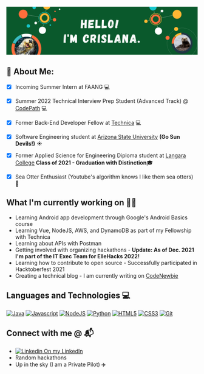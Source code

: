 ![](README_coverimage.png)
## 👋 About Me:
- [x] Incoming Summer Intern at FAANG :computer:<br>
- [x] Summer 2022 Technical Interview Prep Student (Advanced Track) @ [CodePath](https://codepath.org/) :computer:<br>
- [x] Former Back-End Developer Fellow at [Technica](https://gotechnica.org/) :computer:<br>
- [x] Software Engineering student at [Arizona State University](https://www.asu.edu/) **(Go Sun Devils!)** :sunny:<br>
- [x] Former Applied Science for Engineering Diploma student at [Langara College](https://langara.ca/) **Class of 2021 - Graduation with Distinction**:mortar_board: <br>
- [x] Sea Otter Enthusiast (Youtube's algorithm knows I like them sea otters) 🦦<br>


## What I'm currently working on 👩‍💻
- Learning Android app development through Google's Android Basics course<br>
- Learning Vue, NodeJS, AWS, and DynamoDB as part of my Fellowship with Technica <br>
- Learning about APIs with Postman <br>
- Getting involved with organizing hackathons - **Update: As of Dec. 2021 I'm part of the IT Exec Team for ElleHacks 2022!**<br>
- Learning how to contribute to open source - Successfully participated in Hacktoberfest 2021 <br>
- Creating a technical blog - I am currently writing on [CodeNewbie](https://community.codenewbie.org/crislanarafael) <br>

## Languages and Technologies 💻
[![Java](https://img.shields.io/badge/Java-ED8B00?style=for-the-badge&logo=java&logoColor=white)](https://shields.io/)
[![Javascript](https://img.shields.io/badge/JavaScript-F7DF1E?style=for-the-badge&logo=javascript&logoColor=black)](https://shields.io/)
[![NodeJS](https://img.shields.io/badge/Node.js-339933?style=for-the-badge&logo=nodedotjs&logoColor=white)](https://shields.io/)
[![Python](https://img.shields.io/badge/Python-3776AB?style=for-the-badge&logo=python&logoColor=white)](https://shields.io/)
[![HTML5](https://img.shields.io/badge/HTML5-E34F26?style=for-the-badge&logo=html5&logoColor=white)](https://shields.io/)
[![CSS3](https://img.shields.io/badge/CSS3-1572B6?style=for-the-badge&logo=css3&logoColor=white)](https://shields.io/)
[![Git](https://img.shields.io/badge/Git-F05032?style=for-the-badge&logo=git&logoColor=white)](https://shields.io/)

## Connect with me @ 📬
- [![Linkedin](https://i.stack.imgur.com/gVE0j.png) On my LinkedIn](https://www.linkedin.com/in/crislana-rafael/)
- Random hackathons
- Up in the sky (I am a Private Pilot) :airplane:

<!--
**crislanarafael/crislanarafael** is a ✨ _special_ ✨ repository because its `README.md` (this file) appears on your GitHub profile.

Here are some ideas to get you started:

- 🔭 I’m currently working on ...
- 🌱 I’m currently learning ...
- 👯 I’m looking to collaborate on ...
- 🤔 I’m looking for help with ...
- 💬 Ask me about ...
- 📫 How to reach me: ...
- 😄 Pronouns: ...
- ⚡ Fun fact: ...
-->
